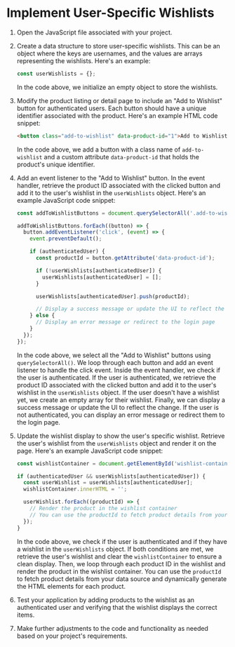 

# Implement User-Specific Wishlists

1. Open the JavaScript file associated with your project.

2. Create a data structure to store user-specific wishlists. This can be an object where the keys are usernames, and the values are arrays representing the wishlists. Here's an example:

   ```javascript
   const userWishlists = {};
   ```

   In the code above, we initialize an empty object to store the wishlists.

3. Modify the product listing or detail page to include an "Add to Wishlist" button for authenticated users. Each button should have a unique identifier associated with the product. Here's an example HTML code snippet:

   ```html
   <button class="add-to-wishlist" data-product-id="1">Add to Wishlist</button>
   ```

   In the code above, we add a button with a class name of `add-to-wishlist` and a custom attribute `data-product-id` that holds the product's unique identifier.

4. Add an event listener to the "Add to Wishlist" button. In the event handler, retrieve the product ID associated with the clicked button and add it to the user's wishlist in the `userWishlists` object. Here's an example JavaScript code snippet:

   ```javascript
   const addToWishlistButtons = document.querySelectorAll('.add-to-wishlist');

   addToWishlistButtons.forEach((button) => {
     button.addEventListener('click', (event) => {
       event.preventDefault();

       if (authenticatedUser) {
         const productId = button.getAttribute('data-product-id');

         if (!userWishlists[authenticatedUser]) {
           userWishlists[authenticatedUser] = [];
         }

         userWishlists[authenticatedUser].push(productId);

         // Display a success message or update the UI to reflect the change
       } else {
         // Display an error message or redirect to the login page
       }
     });
   });
   ```

   In the code above, we select all the "Add to Wishlist" buttons using `querySelectorAll()`. We loop through each button and add an event listener to handle the click event. Inside the event handler, we check if the user is authenticated. If the user is authenticated, we retrieve the product ID associated with the clicked button and add it to the user's wishlist in the `userWishlists` object. If the user doesn't have a wishlist yet, we create an empty array for their wishlist. Finally, we can display a success message or update the UI to reflect the change. If the user is not authenticated, you can display an error message or redirect them to the login page.

5. Update the wishlist display to show the user's specific wishlist. Retrieve the user's wishlist from the `userWishlists` object and render it on the page. Here's an example JavaScript code snippet:

   ```javascript
   const wishlistContainer = document.getElementById('wishlist-container');

   if (authenticatedUser && userWishlists[authenticatedUser]) {
     const userWishlist = userWishlists[authenticatedUser];
     wishlistContainer.innerHTML = '';

     userWishlist.forEach((productId) => {
       // Render the product in the wishlist container
       // You can use the productId to fetch product details from your data source
     });
   }
   ```

   In the code above, we check if the user is authenticated and if they have a wishlist in the `userWishlists` object. If both conditions are met, we retrieve the user's wishlist and clear the `wishlistContainer` to ensure a clean display. Then, we loop through each product ID in the wishlist and render the product in the wishlist container. You can use the `productId` to fetch product details from your data source and dynamically generate the HTML elements for each product.

6. Test your application by adding products to the wishlist as an authenticated user and verifying that the wishlist displays the correct items.

7. Make further adjustments to the code and functionality as needed based on your project's requirements.


